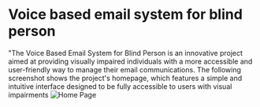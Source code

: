 # Voice based email system for blind person

"The Voice Based Email System for Blind Person is an innovative project aimed at providing visually impaired individuals with a more accessible and user-friendly way to manage their email communications. The following screenshot shows the project's homepage, which features a simple and intuitive interface designed to be fully accessible to users with visual impairments
![Home Page](https://user-images.githubusercontent.com/90709239/233388330-a022348a-e72c-43c5-897f-5dc1e886d4c3.png)
